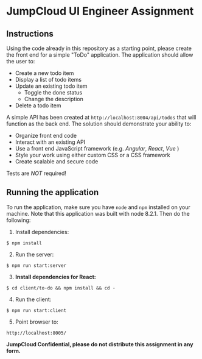 # JumpCloud UI Engineer Assignment

## Instructions

Using the code already in this repository as a starting point, please create
the front end for a simple "ToDo" application. The application should allow
the user to:

- Create a new todo item
- Display a list of todo items
- Update an existing todo item
  - Toggle the done status
  - Change the description
- Delete a todo item

A simple API has been created at `http://localhost:8004/api/todos` that
will function as the back end. The solution should demonstrate your ability to:

- Organize front end code
- Interact with an existing API
- Use a front end JavaScript framework (e.g. _Angular_, _React_, _Vue_ )
- Style your work using either custom CSS or a CSS framework
- Create scalable and secure code

Tests are _NOT_ required!

## Running the application

To run the application, make sure you have `node` and `npm` installed on your
machine. Note that this application was built with node 8.2.1. Then do the
following:

1. Install dependencies:
  ```
  $ npm install
  ```

2. Run the server:
  ```
  $ npm run start:server
  ```
3. **Install dependencies for React:**
  ```
  $ cd client/to-do && npm install && cd -
  ```

4. Run the client:
  ```
  $ npm run start:client
  ```

5. Point browser to:
  ```
  http://localhost:8005/
  ```

**JumpCloud Confidential, please do not distribute this assignment in any form.**

